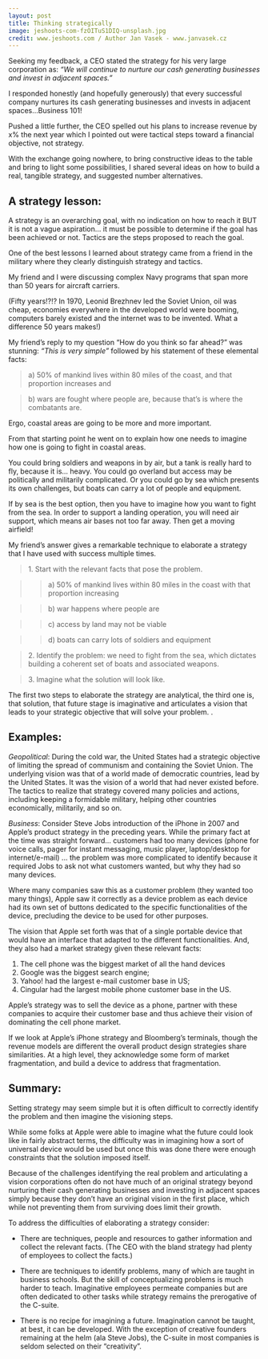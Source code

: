 ```yaml
---
layout: post
title: Thinking strategically
image: jeshoots-com-fzOITuS1DIQ-unsplash.jpg
credit: www.jeshoots.com / Author Jan Vasek - www.janvasek.cz
---
```


Seeking my feedback, a CEO stated the strategy for his very large corporation as: *“We will continue to nurture our cash generating businesses and invest in adjacent spaces.”*

I responded honestly (and hopefully generously) that every successful company nurtures its cash generating businesses and invests in adjacent spaces…Business 101!

Pushed a little further, the CEO spelled out his plans to increase revenue by x% the next year which I pointed out were tactical steps toward a financial objective, not strategy.

With the exchange going nowhere, to bring constructive ideas to the table and bring to light some possibilities, I shared several ideas on how to build a real, tangible strategy, and suggested number alternatives. 

## A strategy lesson:

A strategy is an overarching goal, with no indication on how to reach it BUT it is not a vague aspiration… it must be possible to determine if the goal has been achieved or not.  Tactics are the steps proposed to reach the goal.  

One of the best lessons I learned about strategy came from a friend in the military where they clearly distinguish strategy and tactics. 

My friend and I were discussing complex Navy programs that span more than 50 years for aircraft carriers. 

(Fifty years!?!? In 1970, Leonid Brezhnev led the Soviet Union, oil was cheap, economies everywhere in the developed world were booming, computers barely existed and the internet was to be invented.  What a difference 50 years makes!)

My friend’s reply to my question “How do you think so far ahead?” was stunning: *“This is very simple”* followed by his statement of these elemental facts: 

>a) 50% of mankind lives within 80 miles of the coast, and that proportion increases and 

>b) wars are fought where people are, because that’s is where the combatants are.  

Ergo, coastal areas are going to be more and more important. 

From that starting point he went on to explain how one needs to imagine how one is going to fight in coastal areas.  

You could bring soldiers and weapons in by air, but a tank is really hard to fly, because it is... heavy.  You could go overland but access may be politically and militarily complicated. Or you could go by sea which presents its own challenges, but boats can carry a lot of people and equipment. 

If by sea is the best option, then you have to imagine how you want to fight from the sea. In order to support a landing operation, you will need air support, which means air bases not too far away. Then get a moving airfield! 

My friend’s answer gives a remarkable technique to elaborate a strategy that I have used with success multiple times. 

>1\. Start with the relevant facts that pose the problem. 

>>a) 50% of mankind lives within 80 miles in the coast with that proportion increasing

>>b) war happens where people are

>>c) access by land may not be viable

>>d) boats can carry lots of soldiers and equipment

>2\. Identify the problem: we need to fight from the sea, which dictates building a coherent set of boats and associated weapons.

>3\. Imagine what the solution will look like.


The first two steps to elaborate the strategy are analytical, the third one is, that solution, that future stage is imaginative and articulates a vision that leads to your strategic objective that will solve your problem.
. 

## Examples: 

*Geopolitical*: During the cold war, the United States had a strategic objective of limiting the spread of communism and containing the Soviet Union. The underlying vision was that of a world made of democratic countries, lead by the United States. It was the vision of a world that had never existed before. The tactics to realize that strategy covered many policies and actions, including keeping a formidable military, helping other countries economically, militarily, and so on. 

*Business*: Consider Steve Jobs introduction of the iPhone in 2007 and Apple’s product strategy in the preceding years.  While the primary fact at the time was straight forward… customers had too many devices (phone for voice calls, pager for instant messaging, music player, laptop/desktop for internet/e-mail) ... the problem was more complicated to identify because it required Jobs to ask not what customers wanted, but why they had so many devices. 

Where many companies saw this as a customer problem (they wanted too many things), Apple saw it correctly as a device problem as each device had its own set of buttons dedicated to the specific functionalities of the device, precluding the device to be used for other purposes.

The vision that Apple set forth was that of a single portable device that would have an interface that adapted to the different functionalities.  And, they also had a market strategy given these relevant facts:

1. The cell phone was the biggest market of all the hand devices
2. Google was the biggest search engine;
3. Yahoo! had the largest e-mail customer base in US;
4. Cingular had the largest mobile phone customer base in the US.  

Apple’s strategy was to sell the device as a phone, partner with these companies to acquire their customer base and thus achieve their vision of dominating the cell phone market.

If we look at Apple’s iPhone strategy and Bloomberg’s terminals, though the revenue models are different the overall product design strategies share similarities.  At a high level, they acknowledge some form of market fragmentation, and build a device to address that fragmentation. 

## Summary: 

Setting strategy may seem simple but it is often difficult to correctly identify the problem and then imagine the visioning steps.  

While some folks at Apple were able to imagine what the future could look like in fairly abstract terms, the difficulty was in imagining how a sort of universal device would be used but once this was done there were enough constraints that the solution imposed itself.

Because of the challenges identifying the real problem and articulating a vision corporations often do not have much of an original strategy beyond nurturing their cash generating businesses and investing in adjacent spaces simply because they don’t have an original vision in the first place, which while not preventing them from surviving does limit their growth.

To address the difficulties of elaborating a strategy consider: 

- There are techniques, people and resources to gather information and collect the relevant facts. (The CEO with the bland strategy had plenty of employees to collect the facts.)

- There are techniques to identify problems, many of which are taught in business schools. But the skill of conceptualizing problems is much harder to teach.  Imaginative employees permeate companies but are often dedicated to other tasks while strategy remains the prerogative of the C-suite.

- There is no recipe for imagining a future.  Imagination cannot be taught, at best, it can be developed. With the exception of creative founders remaining at the helm (ala Steve Jobs), the C-suite in most companies is seldom selected on their “creativity”.  


